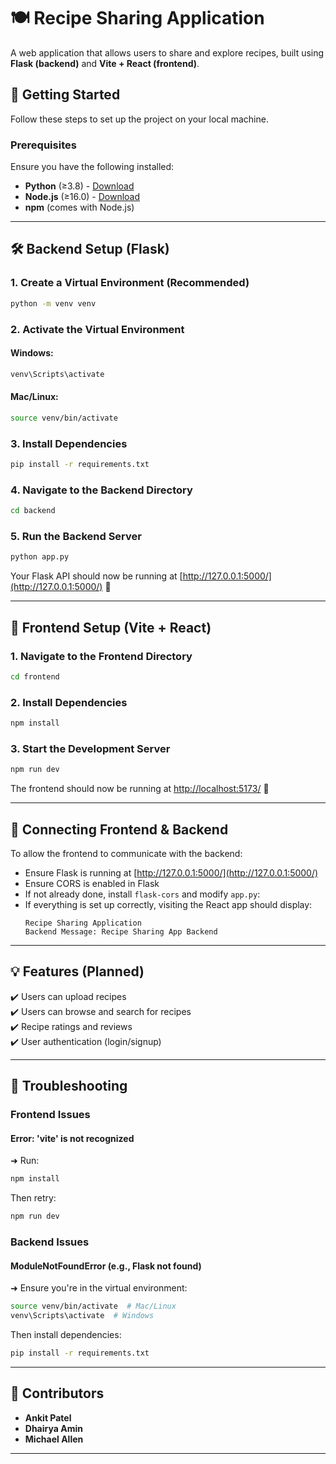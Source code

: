 # 🍽️ Recipe Sharing Application

A web application that allows users to share and explore recipes, built using **Flask (backend)** and **Vite + React (frontend)**.

## 🚀 Getting Started
Follow these steps to set up the project on your local machine.

### **Prerequisites**
Ensure you have the following installed:
- **Python** (≥3.8) - [Download](https://www.python.org/downloads/)
- **Node.js** (≥16.0) - [Download](https://nodejs.org/)
- **npm** (comes with Node.js)

---

## 🛠 Backend Setup (Flask)
### **1. Create a Virtual Environment (Recommended)**
```bash
python -m venv venv
```
### **2. Activate the Virtual Environment**
#### **Windows:**
```bash
venv\Scripts\activate
```
#### **Mac/Linux:**
```bash
source venv/bin/activate
```
### **3. Install Dependencies**
```bash
pip install -r requirements.txt
```
### **4. Navigate to the Backend Directory**
```bash
cd backend
```
### **5. Run the Backend Server**
```bash
python app.py
```
Your Flask API should now be running at [http://127.0.0.1:5000/](http://127.0.0.1:5000/) 🎉

---

## 🎨 Frontend Setup (Vite + React)
### **1. Navigate to the Frontend Directory**
```bash
cd frontend
```
### **2. Install Dependencies**
```bash
npm install
```
### **3. Start the Development Server**
```bash
npm run dev
```
The frontend should now be running at [http://localhost:5173/](http://localhost:5173/) 🎉

---

## 🔗 Connecting Frontend & Backend
To allow the frontend to communicate with the backend:

- Ensure Flask is running at [http://127.0.0.1:5000/](http://127.0.0.1:5000/)
- Ensure CORS is enabled in Flask
- If not already done, install `flask-cors` and modify `app.py`:
- If everything is set up correctly, visiting the React app should display:
     ```plaintext
     Recipe Sharing Application
     Backend Message: Recipe Sharing App Backend
     ```

---

## 💡 Features (Planned)
✔️ Users can upload recipes  
✔️ Users can browse and search for recipes  
✔️ Recipe ratings and reviews  
✔️ User authentication (login/signup)  

---

## 🐞 Troubleshooting
### **Frontend Issues**
#### **Error: 'vite' is not recognized**
➜ Run:
```bash
npm install
```
Then retry:
```bash
npm run dev
```

### **Backend Issues**
#### **ModuleNotFoundError (e.g., Flask not found)**
➜ Ensure you're in the virtual environment:
```bash
source venv/bin/activate  # Mac/Linux
venv\Scripts\activate  # Windows
```
Then install dependencies:
```bash
pip install -r requirements.txt
```

---

## 📜 Contributors
- **Ankit Patel**  
- **Dhairya Amin**  
- **Michael Allen**  

---
